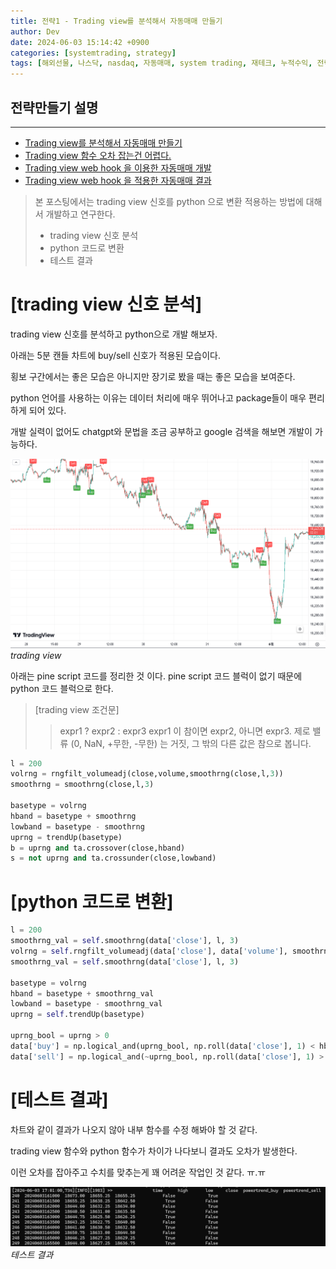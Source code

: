 ```yaml
---
title: 전략1 - Trading view를 분석해서 자동매매 만들기
author: Dev
date: 2024-06-03 15:14:42 +0900
categories: [systemtrading, strategy]
tags: [해외선물, 나스닥, nasdaq, 자동매매, system trading, 재테크, 누적수익, 전략, tradingview]
---
```

## 전략만들기 설명
---
- [Trading view를 분석해서 자동매매 만들기](/posts/nasdaq-strategy-1/)
- [Trading view 함수 오차 잡는건 어렵다.](/posts/nasdaq-strategy-2/)
- [Trading view web hook 을 이용한 자동매매 개발](/posts/nasdaq-strategy-3/)
- [Trading view web hook 을 적용한 자동매매 결과](/posts/nasdaq-strategy-4/)


> 본 포스팅에서는 trading view 신호를 python 으로 변환 적용하는 방법에 대해서 개발하고 연구한다.
> - trading view 신호 분석
> - python 코드로 변환
> - 테스트 결과

# [trading view 신호 분석]

trading view 신호를 분석하고 python으로 개발 해보자.

아래는 5분 캔들 차트에 buy/sell 신호가 적용된 모습이다.

횡보 구간에서는 좋은 모습은 아니지만 장기로 봤을 때는 좋은 모습을 보여준다.

python 언어를 사용하는 이유는 데이터 처리에 매우 뛰어나고 package들이 매우 편리하게 되어 있다.

개발 실력이 없어도 chatgpt와 문법을 조금 공부하고 google 검색을 해보면 개발이 가능하다.

![img](/assets/img/2024-06-03/2024-06-03-tradingview.png)*trading view*

아래는 pine script 코드를 정리한 것 이다. pine script 코드 블럭이 없기 때문에 python 코드 블럭으로 한다.

> [trading view 조건문]
> > expr1 ? expr2 : expr3
> expr1 이 참이면 expr2, 아니면 expr3. 제로 밸류 (0, NaN, +무한, -무한) 는 거짓, 그 밖의 다른 값은 참으로 봅니다.

```python
l = 200
volrng = rngfilt_volumeadj(close,volume,smoothrng(close,l,3))
smoothrng = smoothrng(close,l,3)

basetype = volrng
hband = basetype + smoothrng
lowband = basetype - smoothrng
uprng = trendUp(basetype)
b = uprng and ta.crossover(close,hband)
s = not uprng and ta.crossunder(close,lowband)
```

# [python 코드로 변환]
```python
l = 200
smoothrng_val = self.smoothrng(data['close'], l, 3)
volrng = self.rngfilt_volumeadj(data['close'], data['volume'], smoothrng_val)
smoothrng_val = self.smoothrng(data['close'], l, 3)

basetype = volrng
hband = basetype + smoothrng_val
lowband = basetype - smoothrng_val
uprng = self.trendUp(basetype)

uprng_bool = uprng > 0
data['buy'] = np.logical_and(uprng_bool, np.roll(data['close'], 1) < hband)
data['sell'] = np.logical_and(~uprng_bool, np.roll(data['close'], 1) > lowband)
```

# [테스트 결과]

차트와 같이 결과가 나오지 않아 내부 함수를 수정 해봐야 할 것 같다.

trading view 함수와 python 함수가 차이가 나다보니 결과도 오차가 발생한다.

이런 오차를 잡아주고 수치를 맞추는게 꽤 어려운 작업인 것 같다. ㅠ.ㅠ

![img](/assets/img/2024-06-03/2024-06-03-tradingview-test1.png)*테스트 결과*